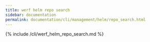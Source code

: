 ```yaml
---
title: werf helm repo search
sidebar: documentation
permalink: documentation/cli/management/helm/repo_search.html
---
```


{% include /cli/werf_helm_repo_search.md %}
